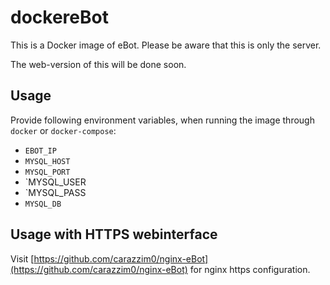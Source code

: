 dockereBot
==========

This is a Docker image of eBot.
Please be aware that this is only the server.

The web-version of this will be done soon.

Usage
-----
Provide following environment variables, when running the image through `docker` or `docker-compose`:

* `EBOT_IP`
* `MYSQL_HOST`
* `MYSQL_PORT`
* `MYSQL_USER
* `MYSQL_PASS
* `MYSQL_DB`

Usage with HTTPS webinterface
-----------------------------

Visit [https://github.com/carazzim0/nginx-eBot](https://github.com/carazzim0/nginx-eBot) for nginx https configuration.
